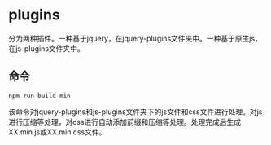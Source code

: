 # plugins
分为两种插件。一种基于jquery，在jquery-plugins文件夹中。一种基于原生js，在js-plugins文件夹中。

## 命令

```npm run build-min```

该命令对jquery-plugins和js-plugins文件夹下的js文件和css文件进行处理。对js进行压缩等处理，对css进行自动添加前缀和压缩等处理。处理完成后生成XX.min.js或XX.min.css文件。